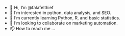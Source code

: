 - 👋 Hi, I’m @falafelthief
- 👀 I’m interested in python, data analysis, and SEO.
- 🌱 I’m currently learning Python, R, and basic statistics.
- 💞️ I’m looking to collaborate on marketing automation.
- 📫 How to reach me ...

<!---
falafelthief/falafelthief is a ✨ special ✨ repository because its `README.md` (this file) appears on your GitHub profile.
You can click the Preview link to take a look at your changes.
--->

